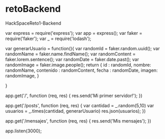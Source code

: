 # retoBackend
HackSpaceReto1-Backend

var express = require('express');
var app = express();
var faker = require('faker');
var _ = require('lodash');

var generarUsuario = function(){
  var randomId  = faker.random.uuid();
  var randomName = faker.name.findName();
  var randomContent = faker.lorem.sentence();
  var randomDate = faker.date.past();
  var randomImage = faker.image.people();
  return {
    id : randomId,
    nombre: randomName,
    contenido : randomContent,
    fecha : randomDate,
    imagen: randomImage,
  }

}

app.get('/', function (req, res) {
  res.send('Mi primer servidor!');
})

app.get('/posts', function (req, res) {
  var cantidad = _.random(5,10)
  var usuarios = _.times(cantidad, generarUsuario)
  res.json(usuarios);
})

app.get('/mensajes', function (req, res) {
  res.send('Mis mensajes');
})


app.listen(3000);
                            
